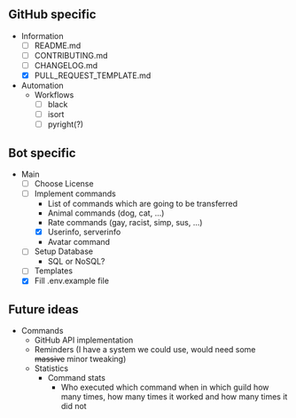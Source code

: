 ## GitHub specific

+ Information
  + [ ] README.md
  + [ ] CONTRIBUTING.md
  + [ ] CHANGELOG.md
  + [x] PULL_REQUEST_TEMPLATE.md
+ Automation
  + Workflows
    + [ ] black
    + [ ] isort
    + [ ] pyright(?)

## Bot specific
+ Main
  + [ ] Choose License
  + [ ] Implement commands
    + List of commands which are going to be transferred
    + Animal commands (dog, cat, ...)
    + Rate commands (gay, racist, simp, sus, ...)
    + [x] Userinfo, serverinfo
    + Avatar command
  + [ ] Setup Database
    + SQL or NoSQL?
  + [ ] Templates
  + [x] Fill .env.example file

## Future ideas
+ Commands
  + GitHub API implementation
  + Reminders (I have a system we could use, would need some ~~massive~~ minor tweaking)
  + Statistics
    + Command stats
      + Who executed which command when in which guild how many times, how many times it worked and how many times it did not
